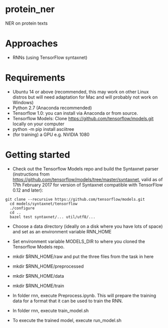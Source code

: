 # protein_ner
NER on protein texts

# Approaches

* RNNs (using TensorFlow syntaxnet)

# Requirements

* Ubuntu 14 or above (recommended, this may work on other Linux distros but will need adaptation for Mac and will probably not work on Windows)
* Python 2.7 (Anaconda recommended)
* Tensorflow 1.0: you can install via Anaconda or from source.
* Tensorflow Models: Clone https://github.com/tensorflow/models.git locally on your computer
* python -m pip install asciitree
* (for training) a GPU e.g. NVIDIA 1080

# Getting started

* Check out the Tensorflow Models repo and build the Syntaxnet parser (instructions from https://github.com/tensorflow/models/tree/master/syntaxnet, valid as of 17th February 2017 for version of Syntaxnet compatible with TensorFlow 0.12 and later):
```
git clone --recursive https://github.com/tensorflow/models.git
  cd models/syntaxnet/tensorflow
  ./configure
  cd ..
  bazel test syntaxnet/... util/utf8/...
```

* Choose a data directory (ideally on a disk where you have lots of space) and set as an environment variable RNN_HOME
* Set environment variable MODELS_DIR to where you cloned the Tensorflow Models repo.

* mkdir $RNN_HOME/raw and put the three files from the task in here
* mkdir $RNN_HOME/preprocessed
* mkdir $RNN_HOME/data
* mkdir $RNN_HOME/train 
* In folder rnn, execute Preprocess.ipynb. This will prepare the training data for a format that it can be used to train the RNN.
* In folder rnn, execute train_model.sh
* To execute the trained model, execute run_model.sh


